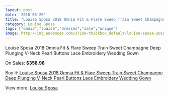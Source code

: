 ```yaml
---
layout: post
date: '2018-03-20'
title: "Louise Sposa 2018 Omnia Fit & Flare Sweep Train Sweet Champagne Deep Plunging V-Neck Pearl Buttons Lace Embroidery Wedding Gown"
category: Louise Sposa
tags: ["omnia","louise","dresses","sale","unique"]
image: http://img.eudances.com/27189-thickbox_default/louise-sposa-2018-omnia-fit-flare-sweep-train-sweet-champagne-deep-plunging-v-neck-pearl-buttons-lace-embroidery-wedding-gown.jpg
---
```

Louise Sposa 2018 Omnia Fit & Flare Sweep Train Sweet Champagne Deep Plunging V-Neck Pearl Buttons Lace Embroidery Wedding Gown

On Sales: **$358.98**
<a href="https://www.eudances.com/en/louise-sposa/9105-louise-sposa-2018-omnia-fit-flare-sweep-train-sweet-champagne-deep-plunging-v-neck-pearl-buttons-lace-embroidery-wedding-gown.html"><amp-img layout="responsive" width="600" height="600" src="//img.eudances.com/27189-thickbox_default/louise-sposa-2018-omnia-fit-flare-sweep-train-sweet-champagne-deep-plunging-v-neck-pearl-buttons-lace-embroidery-wedding-gown.jpg" alt="Louise Sposa 2018 Omnia Fit & Flare Sweep Train Sweet Champagne Deep Plunging V-Neck Pearl Buttons Lace Embroidery Wedding Gown 0" /></a>
<a href="https://www.eudances.com/en/louise-sposa/9105-louise-sposa-2018-omnia-fit-flare-sweep-train-sweet-champagne-deep-plunging-v-neck-pearl-buttons-lace-embroidery-wedding-gown.html"><amp-img layout="responsive" width="600" height="600" src="//img.eudances.com/27192-thickbox_default/louise-sposa-2018-omnia-fit-flare-sweep-train-sweet-champagne-deep-plunging-v-neck-pearl-buttons-lace-embroidery-wedding-gown.jpg" alt="Louise Sposa 2018 Omnia Fit & Flare Sweep Train Sweet Champagne Deep Plunging V-Neck Pearl Buttons Lace Embroidery Wedding Gown 1" /></a>
<a href="https://www.eudances.com/en/louise-sposa/9105-louise-sposa-2018-omnia-fit-flare-sweep-train-sweet-champagne-deep-plunging-v-neck-pearl-buttons-lace-embroidery-wedding-gown.html"><amp-img layout="responsive" width="600" height="600" src="//img.eudances.com/27191-thickbox_default/louise-sposa-2018-omnia-fit-flare-sweep-train-sweet-champagne-deep-plunging-v-neck-pearl-buttons-lace-embroidery-wedding-gown.jpg" alt="Louise Sposa 2018 Omnia Fit & Flare Sweep Train Sweet Champagne Deep Plunging V-Neck Pearl Buttons Lace Embroidery Wedding Gown 2" /></a>
<a href="https://www.eudances.com/en/louise-sposa/9105-louise-sposa-2018-omnia-fit-flare-sweep-train-sweet-champagne-deep-plunging-v-neck-pearl-buttons-lace-embroidery-wedding-gown.html"><amp-img layout="responsive" width="600" height="600" src="//img.eudances.com/27190-thickbox_default/louise-sposa-2018-omnia-fit-flare-sweep-train-sweet-champagne-deep-plunging-v-neck-pearl-buttons-lace-embroidery-wedding-gown.jpg" alt="Louise Sposa 2018 Omnia Fit & Flare Sweep Train Sweet Champagne Deep Plunging V-Neck Pearl Buttons Lace Embroidery Wedding Gown 3" /></a>

Buy it: [Louise Sposa 2018 Omnia Fit & Flare Sweep Train Sweet Champagne Deep Plunging V-Neck Pearl Buttons Lace Embroidery Wedding Gown](https://www.eudances.com/en/louise-sposa/9105-louise-sposa-2018-omnia-fit-flare-sweep-train-sweet-champagne-deep-plunging-v-neck-pearl-buttons-lace-embroidery-wedding-gown.html "Louise Sposa 2018 Omnia Fit & Flare Sweep Train Sweet Champagne Deep Plunging V-Neck Pearl Buttons Lace Embroidery Wedding Gown")

View more: [Louise Sposa](https://www.eudances.com/en/136-louise-sposa "Louise Sposa")